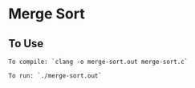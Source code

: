 # Merge Sort


## To Use
```
To compile: `clang -o merge-sort.out merge-sort.c`

To run: `./merge-sort.out`
```
